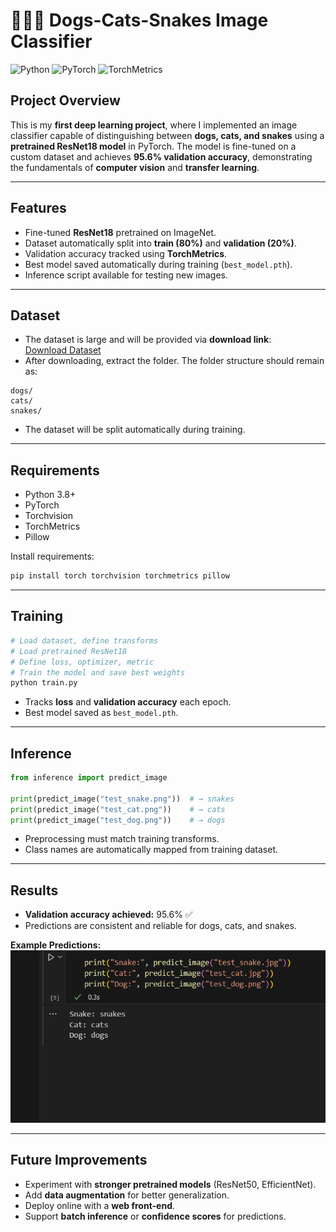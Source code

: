 # 🐶🐱🐍 Dogs-Cats-Snakes Image Classifier

![Python](https://img.shields.io/badge/Python-3.8+-blue) ![PyTorch](https://img.shields.io/badge/PyTorch-1.13-orange) ![TorchMetrics](https://img.shields.io/badge/TorchMetrics-0.11-green)

## Project Overview
This is my **first deep learning project**, where I implemented an image classifier capable of distinguishing between **dogs, cats, and snakes** using a **pretrained ResNet18 model** in PyTorch. The model is fine-tuned on a custom dataset and achieves **95.6% validation accuracy**, demonstrating the fundamentals of **computer vision** and **transfer learning**.

---

## Features
- Fine-tuned **ResNet18** pretrained on ImageNet.  
- Dataset automatically split into **train (80%)** and **validation (20%)**.  
- Validation accuracy tracked using **TorchMetrics**.  
- Best model saved automatically during training (`best_model.pth`).  
- Inference script available for testing new images.  

---

## Dataset
- The dataset is large and will be provided via **download link**:  
[Download Dataset](https://www.kaggle.com/datasets/borhanitrash/animal-image-classification-dataset)  
- After downloading, extract the folder. The folder structure should remain as:  
```
dogs/
cats/
snakes/
```  
- The dataset will be split automatically during training.

---

## Requirements
- Python 3.8+  
- PyTorch  
- Torchvision  
- TorchMetrics  
- Pillow  

Install requirements:
```bash
pip install torch torchvision torchmetrics pillow
```

---

## Training
```python
# Load dataset, define transforms
# Load pretrained ResNet18
# Define loss, optimizer, metric
# Train the model and save best weights
python train.py
```

- Tracks **loss** and **validation accuracy** each epoch.  
- Best model saved as `best_model.pth`.  

---

## Inference
```python
from inference import predict_image

print(predict_image("test_snake.png"))  # → snakes
print(predict_image("test_cat.png"))    # → cats
print(predict_image("test_dog.png"))    # → dogs
```

- Preprocessing must match training transforms.  
- Class names are automatically mapped from training dataset.  

---

## Results
- **Validation accuracy achieved:** 95.6% ✅  
- Predictions are consistent and reliable for dogs, cats, and snakes.  

**Example Predictions:**  
![Results](Results.PNG)  



---

## Future Improvements
- Experiment with **stronger pretrained models** (ResNet50, EfficientNet).  
- Add **data augmentation** for better generalization.  
- Deploy online with a **web front-end**.  
- Support **batch inference** or **confidence scores** for predictions.

